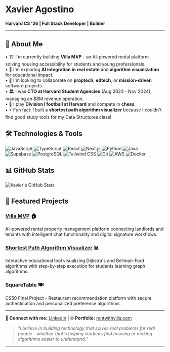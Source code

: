 # Xavier Agostino

**Harvard CS '26 | Full Stack Developer | Builder**

---

## 🧠 About Me

• 🏗️ I'm currently building **Villa MVP** - an AI-powered rental platform solving housing accessibility for students and young professionals.  
• 🎯 I'm exploring **AI integration in real estate** and **algorithm visualization** for educational impact.  
• 🤝 I'm looking to collaborate on **proptech**, **edtech**, or **mission-driven** software projects.  
• 🏛️ I was **CTO at Harvard Student Agencies** (Aug 2023 - Nov 2024), managing an $8M revenue operation.  
• 🏈 I play **Division I football at Harvard** and compete in **chess**.  
• ⚡ Fun fact: I built a **shortest path algorithm visualizer** because I couldn't find good study tools for my Data Structures class!

## 🛠️ Technologies & Tools

![JavaScript](https://img.shields.io/badge/-JavaScript-F7DF1E?style=flat&logo=javascript&logoColor=black)
![TypeScript](https://img.shields.io/badge/-TypeScript-3178C6?style=flat&logo=typescript&logoColor=white)
![React](https://img.shields.io/badge/-React-61DAFB?style=flat&logo=react&logoColor=black)
![Next.js](https://img.shields.io/badge/-Next.js-000000?style=flat&logo=nextdotjs&logoColor=white)
![Python](https://img.shields.io/badge/-Python-3776AB?style=flat&logo=python&logoColor=white)
![Java](https://img.shields.io/badge/-Java-007396?style=flat&logo=java&logoColor=white)
![Supabase](https://img.shields.io/badge/-Supabase-3ECF8E?style=flat&logo=supabase&logoColor=white)
![PostgreSQL](https://img.shields.io/badge/-PostgreSQL-336791?style=flat&logo=postgresql&logoColor=white)
![Tailwind CSS](https://img.shields.io/badge/-Tailwind%20CSS-38B2AC?style=flat&logo=tailwind-css&logoColor=white)
![Git](https://img.shields.io/badge/-Git-F05032?style=flat&logo=git&logoColor=white)
![AWS](https://img.shields.io/badge/-AWS-232F3E?style=flat&logo=amazon-aws&logoColor=white)
![Docker](https://img.shields.io/badge/-Docker-2496ED?style=flat&logo=docker&logoColor=white)

## 📊 GitHub Stats

![Xavier's GitHub Stats](https://github-readme-stats.vercel.app/api?username=XavierAgostino&show_icons=true&theme=dark&hide_border=true&count_private=true)

## 🚀 Featured Projects

### [Villa MVP](https://rentwithvilla.com) 🏠
AI-powered rental property management platform connecting landlords and tenants with intelligent chat functionality and digital signature workflows.

### [Shortest Path Algorithm Visualizer](https://shortest-path-visualizer-pi.vercel.app/) 📊
Interactive educational tool visualizing Dijkstra's and Bellman-Ford algorithms with step-by-step execution for students learning graph algorithms.

### SquareTable 🍽️
CS50 Final Project - Restaurant recommendation platform with secure authentication and personalized preference algorithms.

---

📧 **Connect with me:** [LinkedIn](https://linkedin.com/in/xavieragostino) | 🌐 **Portfolio:** [rentwithvilla.com](https://rentwithvilla.com)

> *"I believe in building technology that solves real problems for real people - whether that's helping students find housing or making algorithms easier to understand."*

---
